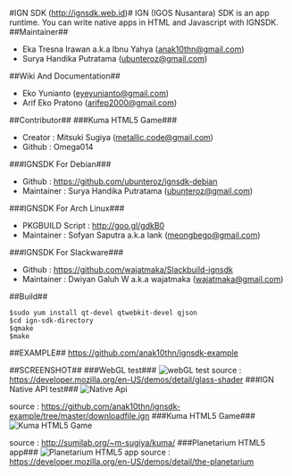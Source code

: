 #IGN SDK (http://ignsdk.web.id)#
IGN (IGOS Nusantara) SDK is an app runtime. You can write native apps in HTML and Javascript with IGNSDK.
##Maintainer##
* Eka Tresna Irawan a.k.a Ibnu Yahya (anak10thn@gmail.com)
* Surya Handika Putratama (ubunteroz@gmail.com)

##Wiki And Documentation##
* Eko Yunianto (eyeyunianto@gmail.com)
* Arif Eko Pratono (arifep2000@gmail.com)

##Contributor##
###Kuma HTML5 Game###
* Creator : Mitsuki Sugiya (metallic.code@gmail.com)
* Github : Omega014

###IGNSDK For Debian###
* Github : https://github.com/ubunteroz/ignsdk-debian
* Maintainer : Surya Handika Putratama (ubunteroz@gmail.com)

###IGNSDK For Arch Linux###
* PKGBUILD Script : http://goo.gl/gdkB0
* Maintainer : Sofyan Saputra a.k.a Iank (meongbego@gmail.com)

###IGNSDK For Slackware###
* Github : https://github.com/wajatmaka/Slackbuild-ignsdk
* Maintainer : Dwiyan Galuh W a.k.a wajatmaka (wajatmaka@gmail.com)

##Build##
```
$sudo yum install qt-devel qtwebkit-devel qjson
$cd ign-sdk-directory
$qmake
$make
```
##EXAMPLE##
https://github.com/anak10thn/ignsdk-example

##SCREENSHOT##
###WebGL test###
![webGL test](https://dl.dropboxusercontent.com/u/18000315/readme-ignsdk/screenshot6.png)
source : https://developer.mozilla.org/en-US/demos/detail/glass-shader
###IGN Native API test###
![Native Api](https://dl.dropboxusercontent.com/u/18000315/readme-ignsdk/screenshot1.png)

source : https://github.com/anak10thn/ignsdk-example/tree/master/downloadfile.ign
###Kuma HTML5 Game###
![Kuma HTML5 Game](https://dl.dropboxusercontent.com/u/18000315/readme-ignsdk/screenshot3.png)

source : http://sumilab.org/~m-sugiya/kuma/
###Planetarium HTML5 app###
![Planetarium HTML5 app](https://dl.dropboxusercontent.com/u/18000315/readme-ignsdk/screenshot8.png)
source : https://developer.mozilla.org/en-US/demos/detail/the-planetarium
